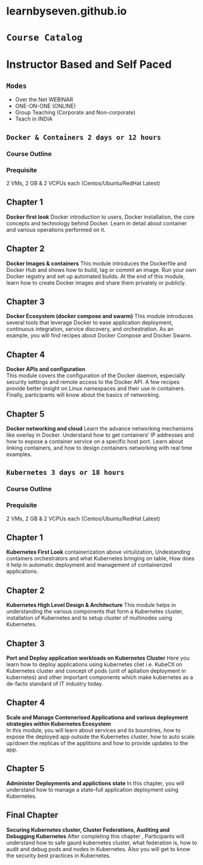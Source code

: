 # learnbyseven.github.io
# ```Course Catalog```
# Instructor Based and Self Paced 
## ```Modes```
- Over the Net WEBINAR
- ONE-ON-ONE (ONLINE) 
- Group Teaching (Corporate and Non-corporate)
- Teach in INDIA 

## ```Docker & Containers 2 days or 12 hours``` 
### Course Outline 
### Prequisite 
2 VMs, 2 GB & 2 VCPUs each (Centos/Ubuntu/RedHat Latest)
## Chapter 1
**Docker first look**
Docker introduction to users, Docker installation, the core concepts and technology behind Docker. Learn in detail about container and various operations performed on it.

## Chapter 2 
**Docker Images & containers**
This module introduces the Dockerfile and Docker Hub and shows how to build, tag or commit an image. Run your own Docker registry and set up automated builds. At the end of this module, learn how to create Docker images and share them privately or publicly.

## Chapter 3
**Docker Ecosystem (docker compose and swarm)** 
This module introduces several tools that leverage Docker to ease application deployment, continuous integration, service discovery, and orchestration. As an example, you will find recipes about Docker Compose and Docker Swarm.

## Chapter 4
**Docker APIs and configuration**  
This module covers the configuration of the Docker daemon, especially security settings and remote access to the Docker API. A few recipes provide better insight on Linux namespaces and their use in containers. Finally, participants will know about the basics of networking.

## Chapter 5
**Docker networking and cloud** 
Learn the advance networking mechanisms like overlay in Docker. Understand how to get containers’ IP addresses and how to expose a container service on a specific host port. Learn about linking containers, and how to design containers networking with real time examples. 


## ```Kubernetes 3 days or 18 hours``` 
### Course Outline 
### Prequisite 
2 VMs, 2 GB & 2 VCPUs each (Centos/Ubuntu/RedHat Latest)
## Chapter 1
**Kubernetes First Look**
containerization above virtulization, Undestanding containers orchestrators and what Kubernetes bringing on table, How does it help in automatic deployment and management of containerized applications.

## Chapter 2 
**Kubernetes High Level Design & Architecture**
This module helps in understanding the various components that form a Kubernetes cluster, installation of Kubernetes and to setup cluster of multinodes using Kubernetes.

## Chapter 3
**Port and Deploy application workloads on Kubernetes Cluster** 
Here you learn how to deploy applications using kubernetes cliet i.e. KubeCtl on Kubernetes cluster and concept of pods (unit of apliation deployment in kubernetes) and other important components which make kubernetes as a de-facto standard of IT industry today.
## Chapter 4
**Scale and Manage Contenerised Applicationa and various deployment strategies within Kubernetes Ecosystem**  
In this module, you will learn about services and its boundries, how to expose the deployed app outside the Kubernetes cluster, how to auto scale up/down the replicas of the applitions and how to provide updates to the app.

## Chapter 5
**Administer Deployments and applictions state** 
In this chapter, you will understand how to manage a state-full application deployment using Kubernetes. 

## Final Chapter
**Securing Kubernetes cluster, Cluster Federations, Auditing and Debugging Kubernetes** 
After completing this chapter , Participants will understand how to safe gaurd kubernetes cluster, what federation is, how to audit and debug pods and nodes in Kubernetes.  Also you will get to know the security best practices in Kubernetes.

 

[logo]: https://github.com/adam-p/markdown-here/raw/master/src/common/images/icon48.png
